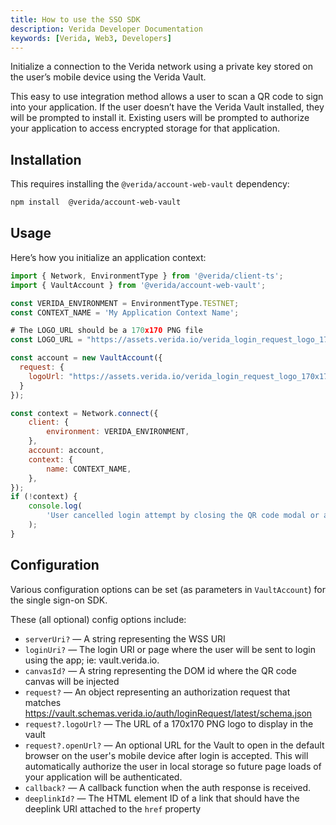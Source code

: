 ```yaml
---
title: How to use the SSO SDK
description: Verida Developer Documentation
keywords: [Verida, Web3, Developers]
---
```


Initialize a connection to the Verida network using a private key stored on the user’s mobile device using the Verida Vault.

This easy to use integration method allows a user to scan a QR code to sign into your application. If the user doesn’t have the Verida Vault installed, they will be prompted to install it. Existing users will be prompted to authorize your application to access encrypted storage for that application.

## Installation

This requires installing the `@verida/account-web-vault` dependency:

```bash npm2yarn
npm install  @verida/account-web-vault
```

## Usage

Here’s how you initialize an application context:

```jsx
import { Network, EnvironmentType } from '@verida/client-ts';
import { VaultAccount } from '@verida/account-web-vault';

const VERIDA_ENVIRONMENT = EnvironmentType.TESTNET;
const CONTEXT_NAME = 'My Application Context Name';

# The LOGO_URL should be a 170x170 PNG file
const LOGO_URL = "https://assets.verida.io/verida_login_request_logo_170x170.png";

const account = new VaultAccount({
  request: {
    logoUrl: "https://assets.verida.io/verida_login_request_logo_170x170.png",
  }
});

const context = Network.connect({
	client: {
		environment: VERIDA_ENVIRONMENT,
	},
	account: account,
	context: {
		name: CONTEXT_NAME,
	},
});
if (!context) {
	console.log(
		'User cancelled login attempt by closing the QR code modal or an unexpected error occurred'
	);
}
```

## Configuration

Various configuration options can be set (as parameters in `VaultAccount`) for the single sign-on SDK.

These (all optional) config options include:

- `serverUri?` — A string representing the WSS URI
- `loginUri?` — The login URI or page where the user will be sent to login using the app; ie: vault.verida.io.
- `canvasId?` — A string representing the DOM id where the QR code canvas will be injected
- `request?` — An object representing an authorization request that matches https://vault.schemas.verida.io/auth/loginRequest/latest/schema.json
- `request?.logoUrl?` — The URL of a 170x170 PNG logo to display in the vault
- `request?.openUrl?` — An optional URL for the Vault to open in the default browser on the user's mobile device after login is accepted. This will automatically authorize the user in local storage so future page loads of your application will be authenticated.
- `callback?` — A callback function when the auth response is received.
- `deeplinkId?` — The HTML element ID of a link that should have the deeplink URI attached to the `href` property
